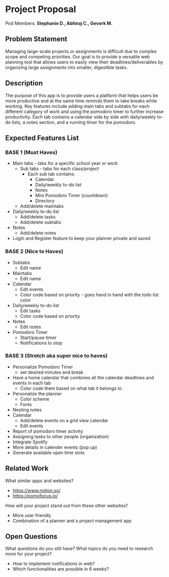 # Project Proposal

Pod Members: **Stephanie D., Abhiraj C., Gevork M.**

## Problem Statement

Managing large-scale projects or assignments is difficult due to complex scope and competing priorities. Our goal is to provide a versatile web planning tool that allows users to easily view their deadlines/deliverables by organizing large assignments into smaller, digestible tasks.

## Description

The purpose of this app is to provide users a platform that helps users be more productive and at the same time reminds them to take breaks while working. Key features include adding main tabs and subtabs for each different category of work and using the pomodoro timer to further increase productivity. Each tab contains a calendar side by side with daily/weekly to-do lists, a notes section, and a running timer for the pomodoro. 


## Expected Features List

### BASE 1 (Must Haves)
- Main tabs - tabs for a specific school year or work
  - Sub tabs - tabs for each class/project
    - Each sub tab contains:  
      - Calendar
      - Daily/weekly to-do list
      - Notes
      - Mini Pomodoro Timer (countdown)
      - Directory
  - Add/delete maintabs
- Daily/weekly to-do list
  - Add/delete tasks
  - Add/delete subtabs
- Notes
  - Add/delete notes
- Login and Register feature to keep your planner private and saved

### BASE 2 (Nice to Haves)
- Subtabs
  - Edit name
- Maintabs
  - Edit name
- Calendar
  - Edit events
  - Color code based on priority - goes hand in hand with the todo list color
- Daily/weekly to-do list
  - Edit tasks
  - Color code based on priority
- Notes
  - Edit notes
- Pomodoro Timer
  - Start/pause timer
  - Notifications to stop

### BASE 3 (Stretch aka super nice to haves)
- Personalize Pomodoro Timer
  - set desired minutes and break
- Have a home calendar that combines all the calendar deadlines and events in each tab
  - Color code them based on what tab it belongs to
- Personalize the planner
  - Color scheme
  - Fonts
- Nesting notes
- Calendar
  - Add/delete events on a grid view calendar
  - Edit events
- Report of pomodoro timer activity
- Assigning tasks to other people (organization)
- Integrate Spotify
- More details in calender events (pop up)
- Generate available open time slots


## Related Work

What similar apps and websites? 
- https://www.notion.so/
- https://pomofocus.io/

How will your project stand out from these other websites?
- More user friendly 
- Combination of a planner and a project management app


## Open Questions

What questions do you still have? What topics do you need to research more for your project?
- How to implement notifications in web?
- Which functionalities are possible in 6 weeks?

